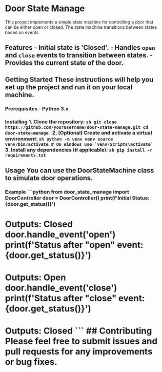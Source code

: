 # Door State Manage 

This project implements a simple state machine for controlling a door that can be either open or closed. The state machine transitions between states based on events. 

## Features - Initial state is 'Closed'. - Handles `open` and `close` events to transition between states. - Provides the current state of the door. 

## Getting Started These instructions will help you set up the project and run it on your local machine. 

### Prerequisites - Python 3.x 
### Installing 1. Clone the repository: ```sh git clone https://github.com/yourusername/door-state-manage.git cd door-state-manage ``` 2. (Optional) Create and activate a virtual environment: ```sh python -m venv venv source venv/bin/activate # On Windows use `venv\Scripts\activate` ``` 3. Install any dependencies (if applicable): ```sh pip install -r requirements.txt ``` 
## Usage You can use the DoorStateMachine class to simulate door operations. 
### Example ```python from door_state_manage import DoorController door = DoorController() print(f'Initial Status: {door.get_status()}') 

# Outputs: Closed door.handle_event('open') print(f'Status after "open" event: {door.get_status()}') 
# Outputs: Open door.handle_event('close') print(f'Status after "close" event: {door.get_status()}') 
# Outputs: Closed ``` ## Contributing Please feel free to submit issues and pull requests for any improvements or bug fixes.
